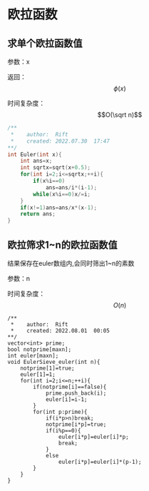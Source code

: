 # 欧拉函数

## 求单个欧拉函数值

参数：x

返回：$$\phi(x)$$

时间复杂度：$$O(\sqrt n)$$
```C++
/**
 *    author:  Rift
 *    created: 2022.07.30  17:47
**/
int Euler(int x){
	int ans=x;
	int sqrtx=sqrt(x+0.5);
	for(int i=2;i<=sqrtx;++i){
		if(x%i==0)
			ans=ans/i*(i-1);
		while(x%i==0)x/=i;
	}
	if(x!=1)ans=ans/x*(x-1);
	return ans;
}
```

## 欧拉筛求1~n的欧拉函数值

结果保存在euler数组内,会同时筛出1~n的素数

参数：n

时间复杂度：$$O(n)$$

```
/**
 *    author:  Rift
 *    created: 2022.08.01  00:05
**/
vector<int> prime;
bool notprime[maxn];
int euler[maxn];
void EulerSieve_euler(int n){
	notprime[1]=true;
	euler[1]=1;
	for(int i=2;i<=n;++i){
		if(notprime[i]==false){
			prime.push_back(i);
			euler[i]=i-1;
		}
		for(int p:prime){
			if(i*p>n)break;
			notprime[i*p]=true;
			if(i%p==0){
				euler[i*p]=euler[i]*p;
				break;
			}
			else
				euler[i*p]=euler[i]*(p-1);
		}
	}
}
```
